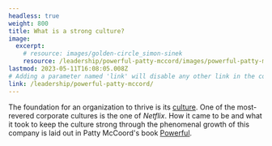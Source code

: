 ```yaml
---
headless: true
weight: 800
title: What is a strong culture?
image:
  excerpt:
    # resource: images/golden-circle_simon-sinek
    resource: /leadership/powerful-patty-mccord/images/powerful-patty-mccord-cover
lastmod: 2023-05-11T16:08:05.008Z
# Adding a parameter named 'link' will disable any other link in the content below
link: /leadership/powerful-patty-mccord/
---
```


The foundation for an organization to thrive is its [culture](/series/culture/). One of the most-revered corporate cultures is the one of *Netflix*. How it came to be and what it took to keep the culture strong through the phenomenal growth of this company is laid out in Patty McCoord's book [Powerful](/leadership/powerful-patty-mccord/).
